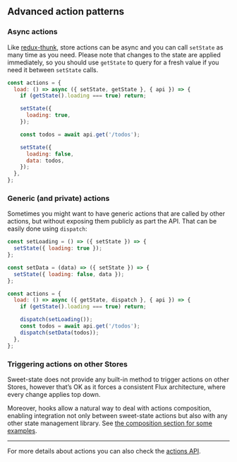## Advanced action patterns

### Async actions

Like [redux-thunk](https://github.com/reduxjs/redux-thunk), store actions can be async and you can call `setState` as many time as you need. Please note that changes to the state are applied immediately, so you should use `getState` to query for a fresh value if you need it between `setState` calls.

```js
const actions = {
  load: () => async ({ setState, getState }, { api }) => {
    if (getState().loading === true) return;

    setState({
      loading: true,
    });

    const todos = await api.get('/todos');

    setState({
      loading: false,
      data: todos,
    });
  },
};
```

### Generic (and private) actions

Sometimes you might want to have generic actions that are called by other actions, but without exposing them publicly as part the API. That can be easily done using `dispatch`:

```js
const setLoading = () => ({ setState }) => {
  setState({ loading: true });
};

const setData = (data) => ({ setState }) => {
  setState({ loading: false, data });
};

const actions = {
  load: () => async ({ getState, dispatch }, { api }) => {
    if (getState().loading === true) return;

    dispatch(setLoading());
    const todos = await api.get('/todos');
    dispatch(setData(todos));
  },
};
```

### Triggering actions on other Stores

Sweet-state does not provide any built-in method to trigger actions on other Stores, however that’s OK as it forces a consistent Flux architecture, where every change applies top down.

Moreover, hooks allow a natural way to deal with actions composition, enabling integration not only between sweet-state actions but also with any other state management library. See [the composition section for some examples](../recipes/composition.md).

---

For more details about actions you can also check the [actions API](../api/actions.md).
